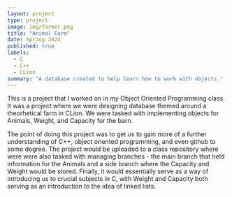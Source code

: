 ```yaml
---
layout: project
type: project
image: img/farmer.png 
title: "Animal Farm"
date: Spring 2024
published: true
labels:
  - C
  - C++
  - CLion
summary: "A database created to help learn how to work with objects."
---
```

This is a project that I worked on in my Object Oriented Programming class. It was a project where we were designing database themed around a theorhetical farm in CLion. We were tasked with implementing objects for Animals, Weight, and Capacity for the barn.

The point of doing this project was to get us to gain more of a further understanding of C++, object oriented programming, and even github to some degree. The project would be uploaded to a class repository where were were also tasked with managing branches - the main branch that held information for the Animals and a side branch where the Capacity and Weight would be stored. Finally, it would essentially serve as a way of introducing us to crucial subjects in C, with Weight and Capacity both serving as an introduction to the idea of linked lists.
